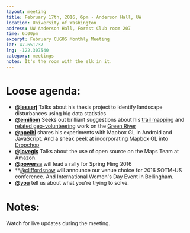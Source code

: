 ```yaml
---
layout: meeting
title: February 17th, 2016, 6pm - Anderson Hall, UW
location: University of Washington
address: UW Anderson Hall, Forest Club room 207
time: 6:00pm
excerpt: February CUGOS Monthly Meeting
lat: 47.651737
lng: -122.307540
category: meetings
notes: It's the room with the elk in it.
---
```


Loose agenda:
=============
- **[@lesserj](http://github.com/lesserj)** Talks about his thesis project to identify landscape disturbances using big data statistics
- **[@emiliom](http://github.com/emiliom)** Seeks out brilliant suggestions about his [trail mapping](http://www.friendsofcedarcreekpark.org/#!trail-map/c2385) and [related geo-volunteering](https://emayorga.cartodb.com/me) work on the [Green River](https://www.flickr.com/photos/pepescas/albums/72157639454237446)
- **[@npeihl](http://github.com/npeihl)** shares his experiments with Mapbox GL in Android and JavaScript. And a sneak peek at incorporating Mapbox GL into [Dropchop](http://dropchop.io)
- **[@lovegis](http://github.com/lovegis)** Talks about the use of open source on the Maps Team at Amazon.
- **[@powersa](http://github.com/powersa)** will lead a rally for Spring Fling 2016
- **[@cliffordsnow](http://github.com/cliffordsnow) will announce our venue choice for 2016 SOTM-US conference. And International Women's Day Event in Bellingham.
- **[@you](http://cugos.org/people/)** tell us about what you're trying to solve.


Notes:
======
Watch for live updates during the meeting.
